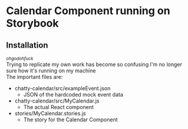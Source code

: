 # Calendar Component running on Storybook
## Installation 
<sub>*ohgodohfuck*</sub><br>
Trying to replicate my own work has become so confusing I'm no longer sure how it's running on my machine<br>
The important files are:
* chatty-calendar/src/exampleEvent.json
	* JSON of the hardcoded mock event data
* chatty-calendar/src/MyCalendar.js
	* The actual React component
* stories/MyCalendar.stories.js
	* The story for the Calendar Component

